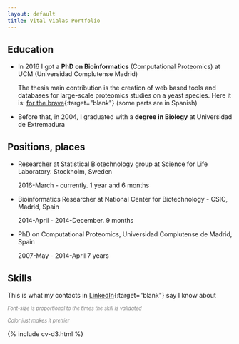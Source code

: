 ```yaml
---
layout: default
title: Vital Vialas Portfolio
---
```



## Education

+ In 2016 I got a <strong>PhD on Bioinformatics</strong> (Computational Proteomics) at UCM (Universidad Complutense Madrid)

  The thesis main contribution is the creation of web based tools and databases for large-scale proteomics studies on a yeast species.
  Here it is: [for the brave](http://eprints.ucm.es/38747/1/T37573.pdf){:target="blank"} (some parts are in Spanish)
	
+ Before that, in 2004, I graduated with a <strong>degree in Biology</strong> at Universidad de Extremadura
	


## Positions, places

* Researcher at Statistical Biotechnology group at Science for Life Laboratory. Stockholm, Sweden

  2016-March - currently. 1 year and 6 months

* Bioinformatics Researcher at National Center for Biotechnology - CSIC, Madrid, Spain

  2014-April - 2014-December. 9 months

* PhD on Computational Proteomics, Universidad Complutense de Madrid, Spain

  2007-May - 2014-April 7 years


## Skills
This is what my contacts in [LinkedIn](https://www.linkedin.com/in/vital-v-ab244121/){:target="blank"} say I know about

<i style="color: gray;font-size: 0.8em">Font-size is proportional to the times the skill is validated</i>

<i style="color: gray;font-size: 0.8em">Color just makes it prettier </i>


<div id="cloud"></div>

{% include cv-d3.html %}
